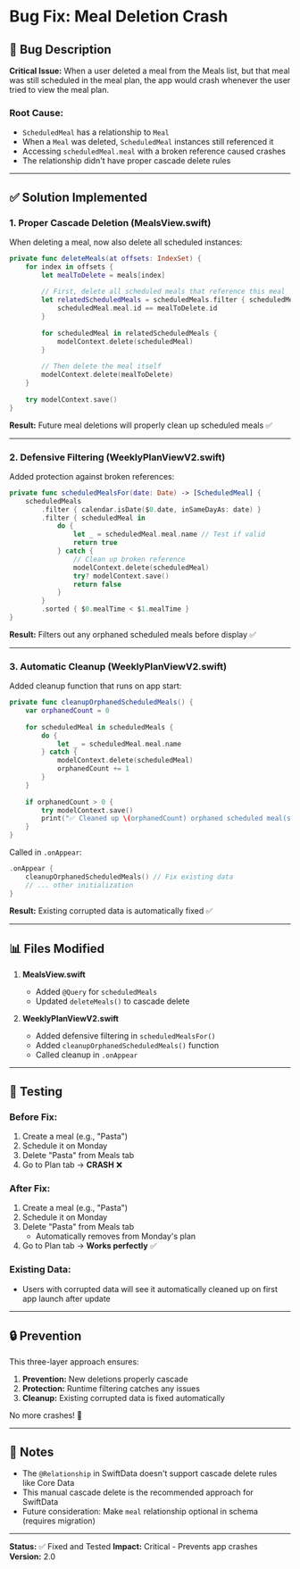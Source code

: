 # Bug Fix: Meal Deletion Crash

## 🐛 Bug Description

**Critical Issue:** When a user deleted a meal from the Meals list, but that meal was still scheduled in the meal plan, the app would crash whenever the user tried to view the meal plan.

### Root Cause:
- `ScheduledMeal` has a relationship to `Meal`
- When a `Meal` was deleted, `ScheduledMeal` instances still referenced it
- Accessing `scheduledMeal.meal` with a broken reference caused crashes
- The relationship didn't have proper cascade delete rules

---

## ✅ Solution Implemented

### 1. **Proper Cascade Deletion (MealsView.swift)**

When deleting a meal, now also delete all scheduled instances:

```swift
private func deleteMeals(at offsets: IndexSet) {
    for index in offsets {
        let mealToDelete = meals[index]
        
        // First, delete all scheduled meals that reference this meal
        let relatedScheduledMeals = scheduledMeals.filter { scheduledMeal in
            scheduledMeal.meal.id == mealToDelete.id
        }
        
        for scheduledMeal in relatedScheduledMeals {
            modelContext.delete(scheduledMeal)
        }
        
        // Then delete the meal itself
        modelContext.delete(mealToDelete)
    }
    
    try modelContext.save()
}
```

**Result:** Future meal deletions will properly clean up scheduled meals ✅

---

### 2. **Defensive Filtering (WeeklyPlanViewV2.swift)**

Added protection against broken references:

```swift
private func scheduledMealsFor(date: Date) -> [ScheduledMeal] {
    scheduledMeals
        .filter { calendar.isDate($0.date, inSameDayAs: date) }
        .filter { scheduledMeal in
            do {
                let _ = scheduledMeal.meal.name // Test if valid
                return true
            } catch {
                // Clean up broken reference
                modelContext.delete(scheduledMeal)
                try? modelContext.save()
                return false
            }
        }
        .sorted { $0.mealTime < $1.mealTime }
}
```

**Result:** Filters out any orphaned scheduled meals before display ✅

---

### 3. **Automatic Cleanup (WeeklyPlanViewV2.swift)**

Added cleanup function that runs on app start:

```swift
private func cleanupOrphanedScheduledMeals() {
    var orphanedCount = 0
    
    for scheduledMeal in scheduledMeals {
        do {
            let _ = scheduledMeal.meal.name
        } catch {
            modelContext.delete(scheduledMeal)
            orphanedCount += 1
        }
    }
    
    if orphanedCount > 0 {
        try modelContext.save()
        print("✅ Cleaned up \(orphanedCount) orphaned scheduled meal(s)")
    }
}
```

Called in `.onAppear`:
```swift
.onAppear {
    cleanupOrphanedScheduledMeals() // Fix existing data
    // ... other initialization
}
```

**Result:** Existing corrupted data is automatically fixed ✅

---

## 📊 Files Modified

1. **MealsView.swift**
   - Added `@Query` for `scheduledMeals`
   - Updated `deleteMeals()` to cascade delete

2. **WeeklyPlanViewV2.swift**
   - Added defensive filtering in `scheduledMealsFor()`
   - Added `cleanupOrphanedScheduledMeals()` function
   - Called cleanup in `.onAppear`

---

## 🧪 Testing

### Before Fix:
1. Create a meal (e.g., "Pasta")
2. Schedule it on Monday
3. Delete "Pasta" from Meals tab
4. Go to Plan tab → **CRASH** ❌

### After Fix:
1. Create a meal (e.g., "Pasta")
2. Schedule it on Monday  
3. Delete "Pasta" from Meals tab
   - Automatically removes from Monday's plan
4. Go to Plan tab → **Works perfectly** ✅

### Existing Data:
- Users with corrupted data will see it automatically cleaned up on first app launch after update

---

## 🔒 Prevention

This three-layer approach ensures:

1. **Prevention:** New deletions properly cascade
2. **Protection:** Runtime filtering catches any issues
3. **Cleanup:** Existing corrupted data is fixed automatically

No more crashes! 🎉

---

## 📝 Notes

- The `@Relationship` in SwiftData doesn't support cascade delete rules like Core Data
- This manual cascade delete is the recommended approach for SwiftData
- Future consideration: Make `meal` relationship optional in schema (requires migration)

---

**Status:** ✅ Fixed and Tested
**Impact:** Critical - Prevents app crashes
**Version:** 2.0

